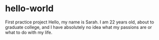 # hello-world
First practice project
Hello, my name is Sarah. I am 22 years old, about to graduate college, and I have absolutely no idea what my passions are or what to do with my life.  
